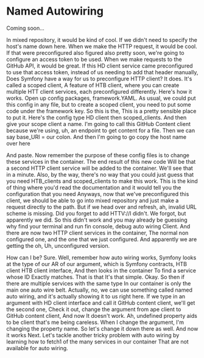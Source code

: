 # Named Autowiring

Coming soon...

In mixed repository, it would be kind of cool. If we didn't need to specify the
host's name down here. When we make the HTTP request, it would be cool. If that were
preconfigured also figured also pretty soon, we're going to configure an access token
to be used. When we make requests to the GitHub API, it would be great. If this HD
client service came preconfigured to use that access token, instead of us needing to
add that header manually, Does Symfony have a way for us to preconfigure HTTP client?
It does. It's called a scoped client, A feature of HTB client, where you can create
multiple HTT client services, each preconfigured differently. Here's how it works.
Open up config packages, framework.YAML. As usual, we could put this config in any
file, but to create a scoped client, you need to put some code under the framework
key. So this is the, This is a pretty sensible place to put it. Here's the config
type HD client then scoped_clients. And then give your scope client a name. I'm going
to call this GitHub Content client because we're using, uh, an endpoint to get
content for a file. Then we can say base_URI = our colon. And then I'm going to go
copy the host name over here

And paste. Now remember the purpose of these config files is to change these services
in the container. The end result of this new code Will be that a second HTTP client
service will be added to the container. We'll see that in a minute. Also, by the way,
there's no way that you could just guess that you need HTB_clients and scoped_clients
to make this work. This is the kind of thing where you'd read the documentation and
it would tell you the configuration that you need Anyways, now that we've
preconfigured this client, we should be able to go into mixed repository and just
make a request directly to the path. But if we head over and refresh, ah, invalid URL
scheme is missing. Did you forget to add HTTV://I didn't. We forgot, but apparently
we did. So this didn't work and you may already be guessing why find your terminal
and run fin console, debug auto wiring Client. And there are now two HTTP client
services in the container, The normal non configured one, and the one that we just
configured. And apparently we are getting the oh, Uh, unconfigured version.

How can I be? Sure. Well, remember how auto wiring works, Symfony looks at the type
of our AR of our argument, which is Symfony contracts, HTB client HTB client
interface, And then looks in the container To find a service whose ID Exactly
matches. That is that It's that simple. Okay. So then if there are multiple services
with the same type In our container is only the main one auto wire belt. Actually,
no, we can use something called named auto wiring, and it's actually showing it to us
right here. If we type in an argument with HD client interface and call it GitHub
content client, we'll get the second one, Check it out, change the argument from ape
client to GitHub content client, And now It doesn't work. Ah, undefined property aids
to be client that's me being careless. When I change the argument, I'm changing the
property name. So let's change it down there as well. And now it works Next. Let's
tackle another tricky problem with auto wiring by learning how to fetch1 of the many
services in our container That are not available for auto wiring.

